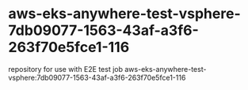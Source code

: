 # aws-eks-anywhere-test-vsphere-7db09077-1563-43af-a3f6-263f70e5fce1-116
repository for use with E2E test job aws-eks-anywhere-test-vsphere:7db09077-1563-43af-a3f6-263f70e5fce1-116
